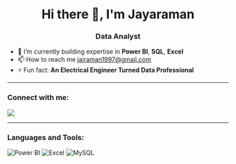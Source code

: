 <h1 align="center">Hi there 👋, I'm Jayaraman </h1>
<h3 align="center">Data Analyst</h3>

- 🌱 I’m currently building expertise in **Power BI**, **SQL**, **Excel**
- 📫 How to reach me [jairaman1997@gmail.com](mailto:jairaman1997@gmail.com)
- ⚡ Fun fact: **An Electrical Engineer Turned Data Professional**

---

### Connect with me:
<a href="https://linkedin.com/in/jayaraman-s-1ba174117" target="_blank">
    <img src="https://img.icons8.com/color/48/000000/linkedin.png"/>
</a>

---

### Languages and Tools:
<p>
    <img src="https://img.icons8.com/color/48/000000/power-bi.png" alt="Power BI"/>
    <img src="https://img.icons8.com/color/48/000000/microsoft-excel-2019.png" alt="Excel"/>
    <img src="https://img.icons8.com/color/48/000000/mysql-logo.png" alt="MySQL"/>
</p>
